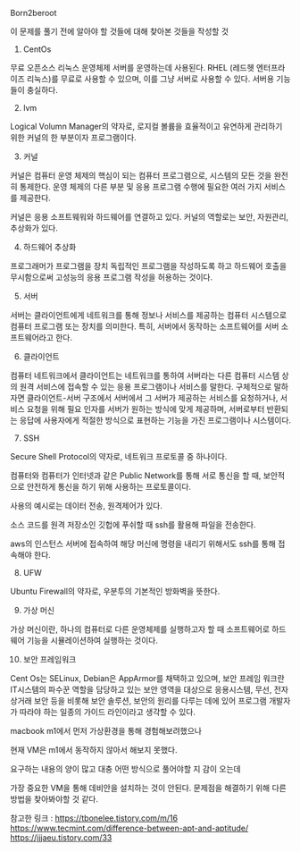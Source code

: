 Born2beroot

이 문제를 풀기 전에 알아야 할 것들에 대해 찾아본 것들을 작성할 것

1. CentOs

무료 오픈소스 리눅스 운영체제
서버를 운영하는데 사용된다.
RHEL (레드헷 엔터프라이즈 리눅스)를 무료로 사용할 수 있으며, 이를 그냥 서버로 사용할 수 있다.
서버용 기능들이 충실하다.

2. lvm

Logical Volumn Manager의 약자로, 로지컬 볼륨을 효율적이고 유연하게 관리하기 위한 커널의 한 부분이자 프로그램이다.

3. 커널

커널은 컴퓨터 운영 체제의 핵심이 되는 컴퓨터 프로그램으로, 시스템의 모든 것을 완전히 통제한다. 운영 체제의 다른 부분 및 응용 프로그램 수행에 필요한 여러 가지 서비스를 제공한다.

커널은 응용 소프트웨워와 하드웨어를 연결하고 있다.
커널의 역할로는 보안, 자원관리, 추상화가 있다.

4. 하드웨어 추상화

프로그래머가 프로그램을 장치 독립적인 프로그램을 작성하도록 하고 하드웨어 호출을 무시함으로써 고성능의 응용 프로그램 작성을 허용하는 것이다.

5. 서버

서버는 클라이언트에게 네트워크를 통해 정보나 서비스를 제공하는 컴퓨터 시스템으로 컴퓨터 프로그램 또는 장치를 의미한다. 특히, 서버에서 동작하는 소프트웨어를 서버 소프트웨어라고 한다.

6. 클라이언트

컴퓨터 네트워크에서 클라이언트는 네트워크를 통하여 서버라는 다른 컴퓨터 시스템 상의 원격 서비스에 접속할 수 있는 응용 프로그램이나 서비스를 말한다.
구체적으로 말하자면 클라이언트-서버 구조에서 서버에서 그 서버가 제공하는 서비스를 요청하거나, 서비스 요청을 위해 필요 인자를 서버가 원하는 방식에 맞게 제공하며, 서버로부터 반환되는 응답에 사용자에게 적절한 방식으로 표현하는 기능을 가진 프로그램이나 시스템이다.

7. SSH

Secure Shell Protocol의 약자로, 네트워크 프로토콜 중 하나이다.

컴퓨터와 컴퓨터가 인터넷과 같은 Public Network를 통해 서로 통신을 할 때, 보안적으로 안전하게 통신을 하기 위해 사용하는 프로토콜이다. 

사용의 예시로는 데이터 전송, 원격제어가 있다.

소스 코드를 원격 저장소인 깃헙에 푸쉬할 때 ssh를 활용해 파일을 전송한다.

aws의 인스턴스 서버에 접속하여 해당 머신에 명령을 내리기 위해서도 ssh를 통해 접속해야 한다.

8. UFW

Ubuntu Firewall의 약자로, 우분투의 기본적인 방화벽을 뜻한다.

9. 가상 머신

가상 머신이란, 하나의 컴퓨터로 다른 운영체제를 실행하고자 할 때 소프트웨어로 하드웨어 기능을 시뮬레이션하여 실행하는 것이다.

10. 보안 프레임워크 

Cent Os는 SELinux, Debian은 AppArmor를 채택하고 있으며, 보안 프레임 워크란 IT시스템의 파수꾼 역할을 담당하고 있는 보안 영역을 대상으로 응용시스템, 무선, 전자 상거래 보안 등을 비롯해 보안 솔루션, 보안의 원리를 다루는 데에 있어 프로그램 개발자가 따라야 하는 일종의 가이드 라인이라고 생각할 수 있다.

macbook m1에서 먼저 가상환경을 통해 경험해보려했으나

현재 VM은 m1에서 동작하지 않아서 해보지 못했다.

요구하는 내용의 양이 많고 대충 어떤 방식으로 풀어야할 지 감이 오는데

가장 중요한 VM을 통해 데비안을 설치하는 것이 안된다. 문제점을 해결하기 위해 다른 방법을 찾아봐야할 것 같다.

참고한 링크 : https://tbonelee.tistory.com/m/16
https://www.tecmint.com/difference-between-apt-and-aptitude/
https://jjjaeu.tistory.com/33
